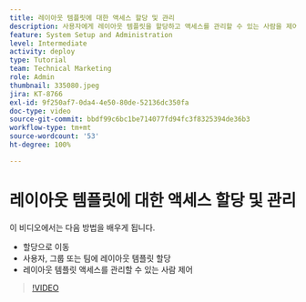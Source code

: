 ```yaml
---
title: 레이아웃 템플릿에 대한 액세스 할당 및 관리
description: 사용자에게 레이아웃 템플릿을 할당하고 액세스를 관리할 수 있는 사람을 제어하는 방법을 알아봅니다.
feature: System Setup and Administration
level: Intermediate
activity: deploy
type: Tutorial
team: Technical Marketing
role: Admin
thumbnail: 335080.jpeg
jira: KT-8766
exl-id: 9f250af7-0da4-4e50-80de-52136dc350fa
doc-type: video
source-git-commit: bbdf99c6bc1be714077fd94fc3f8325394de36b3
workflow-type: tm+mt
source-wordcount: '53'
ht-degree: 100%

---
```


# 레이아웃 템플릿에 대한 액세스 할당 및 관리

이 비디오에서는 다음 방법을 배우게 됩니다.

* 할당으로 이동
* 사용자, 그룹 또는 팀에 레이아웃 템플릿 할당
* 레이아웃 템플릿 액세스를 관리할 수 있는 사람 제어

>[!VIDEO](https://video.tv.adobe.com/v/3432332/?quality=12&learn=on&enablevpops=1&captions=kor)
